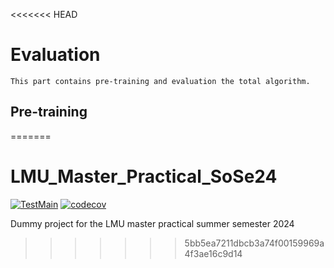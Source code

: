 <<<<<<< HEAD
# Evaluation

    This part contains pre-training and evaluation the total algorithm.
## Pre-training
=======
# LMU_Master_Practical_SoSe24

[![TestMain](https://github.com/collinleiber/LMU_Master_Practical_SoSe24/actions/workflows/test-main.yml/badge.svg)](https://github.com/collinleiber/LMU_Master_Practical_SoSe24/actions/workflows/test-main.yml)
[![codecov](https://codecov.io/gh/collinleiber/LMU_Master_Practical_SoSe24/branch/main/graph/badge.svg?token=5AJYQFIYFR)](https://codecov.io/gh/collinleiber/LMU_Master_Practical_SoSe24)

Dummy project for the LMU master practical summer semester 2024
>>>>>>> 5bb5ea7211dbcb3a74f00159969a4f3ae16c9d14
